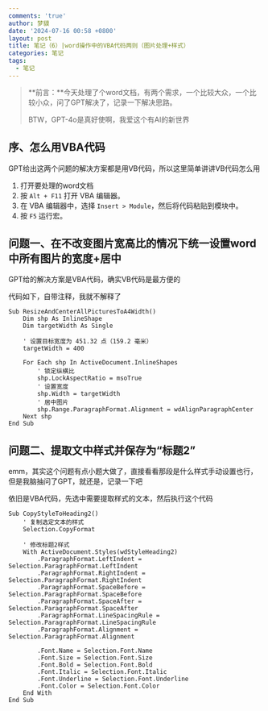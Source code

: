 ```yaml
---
comments: 'true'
author: 梦貘
date: '2024-07-16 00:58 +0800'
layout: post
title: 笔记（6）|word操作中的VBA代码两则（图片处理+样式）
categories: 笔记
tags:
  - 笔记
---
```

> **前言：**今天处理了个word文档，有两个需求，一个比较大众，一个比较小众，问了GPT解决了，记录一下解决思路。
>
> BTW，GPT-4o是真好使啊，我爱这个有AI的新世界

## 序、怎么用VBA代码

GPT给出这两个问题的解决方案都是用VB代码，所以这里简单讲讲VB代码怎么用

1. 打开要处理的word文档
1. 按 `Alt + F11` 打开 VBA 编辑器。
2. 在 VBA 编辑器中，选择 `Insert > Module`，然后将代码粘贴到模块中。
3. 按 `F5` 运行宏。

## 问题一、在不改变图片宽高比的情况下统一设置word中所有图片的宽度+居中

GPT给的解决方案是VBA代码，确实VB代码是最方便的

代码如下，自带注释，我就不解释了

```VBA
Sub ResizeAndCenterAllPicturesToA4Width()
    Dim shp As InlineShape
    Dim targetWidth As Single
    
    ' 设置目标宽度为 451.32 点（159.2 毫米）
    targetWidth = 400
    
    For Each shp In ActiveDocument.InlineShapes
        ' 锁定纵横比
        shp.LockAspectRatio = msoTrue
        ' 设置宽度
        shp.Width = targetWidth
        ' 居中图片
        shp.Range.ParagraphFormat.Alignment = wdAlignParagraphCenter
    Next shp
End Sub
```

## 问题二、提取文中样式并保存为“标题2”

emm，其实这个问题有点小题大做了，直接看看那段是什么样式手动设置也行，但是我脑抽问了GPT，就还是，记录一下吧

依旧是VBA代码，先选中需要提取样式的文本，然后执行这个代码

```vba
Sub CopyStyleToHeading2()
    ' 复制选定文本的样式
    Selection.CopyFormat
    
    ' 修改标题2样式
    With ActiveDocument.Styles(wdStyleHeading2)
        .ParagraphFormat.LeftIndent = Selection.ParagraphFormat.LeftIndent
        .ParagraphFormat.RightIndent = Selection.ParagraphFormat.RightIndent
        .ParagraphFormat.SpaceBefore = Selection.ParagraphFormat.SpaceBefore
        .ParagraphFormat.SpaceAfter = Selection.ParagraphFormat.SpaceAfter
        .ParagraphFormat.LineSpacingRule = Selection.ParagraphFormat.LineSpacingRule
        .ParagraphFormat.Alignment = Selection.ParagraphFormat.Alignment
        
        .Font.Name = Selection.Font.Name
        .Font.Size = Selection.Font.Size
        .Font.Bold = Selection.Font.Bold
        .Font.Italic = Selection.Font.Italic
        .Font.Underline = Selection.Font.Underline
        .Font.Color = Selection.Font.Color
    End With
End Sub

```
